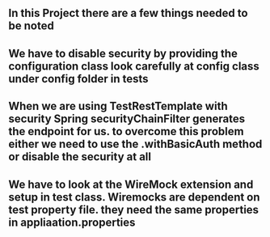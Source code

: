 ## In this Project there are a few things needed to be noted
## We have to disable security by providing the configuration class look carefully at config class under config folder in tests
## When we are using TestRestTemplate with security Spring securityChainFilter generates the endpoint for us. to overcome this problem either we need to use the .withBasicAuth method or disable the security at all
 
## We have to look at the WireMock extension and setup in test class. Wiremocks are dependent on test property file. they need the same properties in appliaation.properties


    